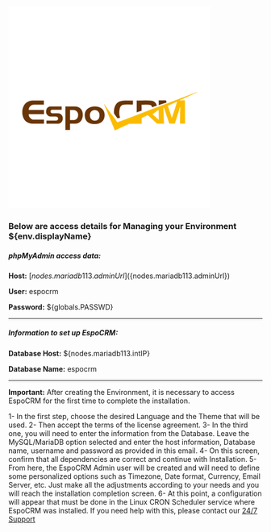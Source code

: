  ![EspoCRM](https://raw.githubusercontent.com/PethersonML/espocrm-marketplace/main/images/espocrm-logo.png)
  
  ### Below are access details for Managing your Environment ${env.displayName}
  

  ##### phpMyAdmin access data:
  
  **Host:** [${nodes.mariadb113.adminUrl}](${nodes.mariadb113.adminUrl})

  **User:** espocrm

  **Password:** ${globals.PASSWD}
  
  ---
  
  ##### Information to set up EspoCRM:
  
  **Database Host:** ${nodes.mariadb113.intIP}

  **Database Name:** espocrm
  
  ---

  **Important:** After creating the Environment, it is necessary to access EspoCRM for the first time to complete the installation.

  1- In the first step, choose the desired Language and the Theme that will be used.
  2- Then accept the terms of the license agreement.
  3- In the third one, you will need to enter the information from the Database. Leave the MySQL/MariaDB option selected and enter the host information, Database name, username and password as provided in this email.
  4- On this screen, confirm that all dependencies are correct and continue with Installation.
  5- From here, the EspoCRM Admin user will be created and will need to define some personalized options such as Timezone, Date format, Currency, Email Server, etc. Just make all the adjustments according to your needs and you will reach the installation completion screen.
  6- At this point, a configuration will appear that must be done in the Linux CRON Scheduler service where EspoCRM was installed. If you need help with this, please contact our [24/7 Support](https://api.whatsapp.com/message/2HGCCPU36CDMA1?autoload=1&app_absent=0)

&nbsp;